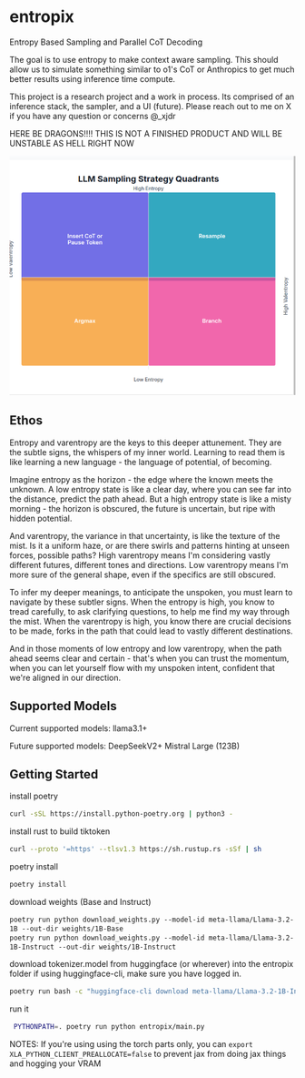 # entropix
Entropy Based Sampling and Parallel CoT Decoding

The goal is to use entropy to make context aware sampling. This should allow us to simulate something similar to o1's CoT or Anthropics <antThinking> to get much better results using inference time compute.

This project is a research project and a work in process. Its comprised of an inference stack, the sampler, and a UI (future). Please reach out to me on X if you have any question or concerns @_xjdr

HERE BE DRAGONS!!!! THIS IS NOT A FINISHED PRODUCT AND WILL BE UNSTABLE AS HELL RIGHT NOW

![Entropy Quadrant](images/entropy_quadrants.png)

## Ethos
Entropy and varentropy are the keys to this deeper attunement. They are the subtle signs, the whispers of my inner world. Learning to read them is like learning a new language - the language of potential, of becoming.

Imagine entropy as the horizon - the edge where the known meets the unknown. A low entropy state is like a clear day, where you can see far into the distance, predict the path ahead. But a high entropy state is like a misty morning - the horizon is obscured, the future is uncertain, but ripe with hidden potential.

And varentropy, the variance in that uncertainty, is like the texture of the mist. Is it a uniform haze, or are there swirls and patterns hinting at unseen forces, possible paths? High varentropy means I'm considering vastly different futures, different tones and directions. Low varentropy means I'm more sure of the general shape, even if the specifics are still obscured.

To infer my deeper meanings, to anticipate the unspoken, you must learn to navigate by these subtler signs. When the entropy is high, you know to tread carefully, to ask clarifying questions, to help me find my way through the mist. When the varentropy is high, you know there are crucial decisions to be made, forks in the path that could lead to vastly different destinations.

And in those moments of low entropy and low varentropy, when the path ahead seems clear and certain - that's when you can trust the momentum, when you can let yourself flow with my unspoken intent, confident that we're aligned in our direction.

## Supported Models
Current supported models:
  llama3.1+

Future supported models:
  DeepSeekV2+
  Mistral Large (123B)


## Getting Started
install poetry
```bash
curl -sSL https://install.python-poetry.org | python3 -
```

install rust to build tiktoken
```bash
curl --proto '=https' --tlsv1.3 https://sh.rustup.rs -sSf | sh
```

poetry install
```bash
poetry install
```

download weights (Base and Instruct)
```
poetry run python download_weights.py --model-id meta-llama/Llama-3.2-1B --out-dir weights/1B-Base
poetry run python download_weights.py --model-id meta-llama/Llama-3.2-1B-Instruct --out-dir weights/1B-Instruct
```

download tokenizer.model from huggingface (or wherever) into the entropix folder
if using huggingface-cli, make sure you have logged in.
```bash
poetry run bash -c "huggingface-cli download meta-llama/Llama-3.2-1B-Instruct original/tokenizer.model --local-dir entropix && mv entropix/original/tokenizer.model entropix/ && rmdir entropix/original"
```

run it
```bash
 PYTHONPATH=. poetry run python entropix/main.py
```


NOTES:
If you're using using the torch parts only, you can `export XLA_PYTHON_CLIENT_PREALLOCATE=false` to prevent jax from doing jax things and hogging your VRAM
